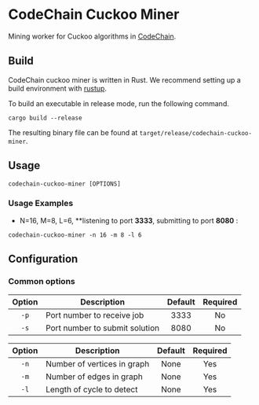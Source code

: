 # CodeChain Cuckoo Miner
Mining worker for Cuckoo algorithms in [CodeChain](https://github.com/CodeChain-io/codechain).

## Build

CodeChain cuckoo miner is written in Rust. We recommend setting up a build environment with [rustup](https://rustup.rs/).

To build an executable in release mode, run the following command.
```
cargo build --release
```

The resulting binary file can be found at `target/release/codechain-cuckoo-miner`.

## Usage

```
codechain-cuckoo-miner [OPTIONS]
```

### Usage Examples
* N=16, M=8, L=6, **listening to port **3333**, submitting to port **8080** :
```
codechain-cuckoo-miner -n 16 -m 8 -l 6
```

## Configuration

### Common options

| Option | Description                    | Default | Required |
| :----: | ------------------------------ |:-------------:|:--------:|
| `-p`   | Port number to receive job     | 3333 | No |
| `-s`   | Port number to submit solution | 8080 | No |

| Option | Description                    | Default | Required |
| :----: | ------------------------------ |:-------------:|:--------:|
| `-n`   | Number of vertices in graph | None | Yes |
| `-m`   | Number of edges in graph    | None | Yes |
| `-l`   | Length of cycle to detect   | None | Yes |
